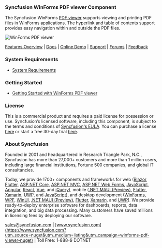 ### Syncfusion WinForms PDF viewer Component
The Syncfusion WinForms [PDF viewer](https://www.syncfusion.com/winforms-ui-controls/pdf-viewer?utm_source=nuget&utm_medium=listing&utm_campaign=winforms-pdf-viewer-nuget) supports viewing and printing PDF files in WinForms applications. The hyperlink and table of contents support provides easy navigation within and outside the PDF files.

![WinForms PDF viewer](https://cdn.syncfusion.com/nuget-readme/winforms/winforms-pdfviewer.png)

[Features Overview](https://www.syncfusion.com/winforms-ui-controls/pdf-viewer?utm_source=nuget&utm_medium=listing&utm_campaign=winforms-pdf-viewer-nuget) | [Docs](https://help.syncfusion.com/windowsforms/pdf-viewer/getting-started?utm_source=nuget&utm_medium=listing&utm_campaign=winforms-pdf-viewer-nuget) | [Online Demo](https://github.com/syncfusion/winforms-demos?utm_source=nuget&utm_medium=listing&utm_campaign=winforms-pdf-viewer-nuget) | [Support](https://www.syncfusion.com/support/directtrac/incidents/newincident?utm_source=nuget&utm_medium=listing&utm_campaign=winforms-pdf-viewer-nuget) | [Forums](https://www.syncfusion.com/forums/windowsforms?utm_source=nuget&utm_medium=listing&utm_campaign=winforms-pdf-viewer-nuget) | [Feedback](https://www.syncfusion.com/feedback/winforms?utm_source=nuget&utm_medium=listing&utm_campaign=winforms-pdf-viewer-nuget)

### System Requirements

* [System Requirements](https://help.syncfusion.com/windowsforms/installation/system-requirements?utm_source=nuget&utm_medium=listing&utm_campaign=winforms-pdf-viewer-nuget)

### Getting Started

* [Getting Started with WinForms PDF viewer](https://help.syncfusion.com/windowsforms/pdf-viewer/getting-started?utm_source=nuget&utm_medium=listing&utm_campaign=winforms-pdf-viewer-nuget)

### License

This is a commercial product and requires a paid license for possession or use. Syncfusion’s licensed software, including this component, is subject to the terms and conditions of [Syncfusion's EULA](https://www.syncfusion.com/eula/es/?utm_source=nuget&utm_medium=listing&utm_campaign=winforms-pdf-viewer-nuget). You can purchase a license [here](https://www.syncfusion.com/sales/products?utm_source=nuget&utm_medium=listing&utm_campaign=winforms-pdf-viewer-nuget) or start a free 30-day trial [here](https://www.syncfusion.com/account/manage-trials/start-trials?utm_source=nuget&utm_medium=listing&utm_campaign=winforms-pdf-viewer-nuget).

### About Syncfusion

Founded in 2001 and headquartered in Research Triangle Park, N.C., Syncfusion has more than 27,000+ customers and more than 1 million users, including large financial institutions, Fortune 500 companies, and global IT consultancies.
 
Today, we provide 1700+ components and frameworks for web ([Blazor](https://www.syncfusion.com/blazor-components?utm_source=nuget&utm_medium=listing&utm_campaign=winforms-pdf-viewer-nuget), [Flutter](https://www.syncfusion.com/flutter-widgets?utm_source=nuget&utm_medium=listing&utm_campaign=winforms-pdf-viewer-nuget), [ASP.NET Core](https://www.syncfusion.com/aspnet-core-ui-controls?utm_source=nuget&utm_medium=listing&utm_campaign=winforms-pdf-viewer-nuget), [ASP.NET MVC](https://www.syncfusion.com/aspnet-mvc-ui-controls?utm_source=nuget&utm_medium=listing&utm_campaign=winforms-pdf-viewer-nuget), [ASP.NET Web Forms](https://www.syncfusion.com/jquery/aspnet-webforms-ui-controls?utm_source=nuget&utm_medium=listing&utm_campaign=winforms-pdf-viewer-nuget), [JavaScript](https://www.syncfusion.com/javascript-ui-controls?utm_source=nuget&utm_medium=listing&utm_campaign=winforms-pdf-viewer-nuget), [Angular](https://www.syncfusion.com/angular-ui-components?utm_source=nuget&utm_medium=listing&utm_campaign=winforms-pdf-viewer-nuget), [React](https://www.syncfusion.com/react-ui-components?utm_source=nuget&utm_medium=listing&utm_campaign=winforms-pdf-viewer-nuget), [Vue](https://www.syncfusion.com/vue-ui-components?utm_source=nuget&utm_medium=listing&utm_campaign=winforms-pdf-viewer-nuget), and [jQuery](https://www.syncfusion.com/jquery-ui-widgets?utm_source=nuget&utm_medium=listing&utm_campaign=winforms-pdf-viewer-nuget)), mobile ([.NET MAUI (Preview)](https://www.syncfusion.com/maui-controls?utm_source=nuget&utm_medium=listing&utm_campaign=winforms-pdf-viewer-nuget), [Flutter](https://www.syncfusion.com/flutter-widgets?utm_source=nuget&utm_medium=listing&utm_campaign=winforms-pdf-viewer-nuget), [Xamarin](https://www.syncfusion.com/xamarin-ui-controls?utm_source=nuget&utm_medium=listing&utm_campaign=winforms-pdf-viewer-nuget), [UWP](https://www.syncfusion.com/uwp-ui-controls?utm_source=nuget&utm_medium=listing&utm_campaign=winforms-pdf-viewer-nuget), and [JavaScript](https://www.syncfusion.com/javascript-ui-controls?utm_source=nuget&utm_medium=listing&utm_campaign=winforms-pdf-viewer-nuget)), and desktop development ([WinForms](https://www.syncfusion.com/winforms-ui-controls?utm_source=nuget&utm_medium=listing&utm_campaign=winforms-pdf-viewer-nuget), [WPF](https://www.syncfusion.com/wpf-controls?utm_source=nuget&utm_medium=listing&utm_campaign=winforms-pdf-viewer-nuget), [WinUI](https://www.syncfusion.com/winui-controls?utm_source=nuget&utm_medium=listing&utm_campaign=winforms-pdf-viewer-nuget), [.NET MAUI (Preview)](https://www.syncfusion.com/maui-controls?utm_source=nuget&utm_medium=listing&utm_campaign=winforms-pdf-viewer-nuget), [Flutter](https://www.syncfusion.com/flutter-widgets?utm_source=nuget&utm_medium=listing&utm_campaign=winforms-pdf-viewer-nuget), [Xamarin](https://www.syncfusion.com/xamarin-ui-controls?utm_source=nuget&utm_medium=listing&utm_campaign=winforms-pdf-viewer-nuget), and [UWP](https://www.syncfusion.com/uwp-ui-controls?utm_source=nuget&utm_medium=listing&utm_campaign=winforms-pdf-viewer-nuget)). We provide ready-to-deploy enterprise software for dashboards, reports, data integration, and big data processing. Many customers have saved millions in licensing fees by deploying our software.

[sales@syncfusion.com](mailto:sales@syncfusion.com?Subject=Syncfusion%20WinForms%20PDF%20viewer-%20NuGet) | [www.syncfusion.com](https://www.syncfusion.com?utm_source=nuget&utm_medium=listing&utm_campaign=winforms-pdf-viewer-nuget) | Toll Free: 1-888-9 DOTNET


